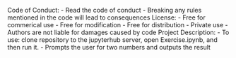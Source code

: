Code of Conduct:
    - Read the code of conduct
    - Breaking any rules mentioned in the code will lead to consequences
License:
    - Free for commerical use
    - Free for modification
    - Free for distribution
    - Private use
    - Authors are not liable for damages caused by code
Project Description:
    - To use: clone repository to the jupyterhub server, open Exercise.ipynb, and then run it.
    - Prompts the user for two numbers and outputs the result